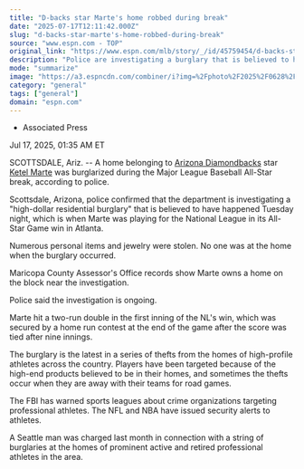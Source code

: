 ```yaml
---
title: "D-backs star Marte's home robbed during break"
date: "2025-07-17T12:11:42.000Z"
slug: "d-backs-star-marte's-home-robbed-during-break"
source: "www.espn.com - TOP"
original_link: "https://www.espn.com/mlb/story/_/id/45759454/d-backs-star-ketel-marte-home-robbed-all-star-break"
description: "Police are investigating a burglary that is believed to have happened Tuesday night at a home owned by Diamondbacks star Ketel Marte."
mode: "summarize"
image: "https://a3.espncdn.com/combiner/i?img=%2Fphoto%2F2025%2F0628%2Fr1512167_1296x729_16%2D9.jpg"
category: "general"
tags: ["general"]
domain: "espn.com"
---
```

<div id="readability-page-1" class="page"><div><div><ul><li><p>Associated Press</p></li></ul><p><span>Jul 17, 2025, 01:35 AM ET</span></p></div><p>SCOTTSDALE, Ariz. -- A home belonging to <a href="https://www.espn.com/mlb/team/_/name/ari/arizona-diamondbacks">Arizona Diamondbacks</a> star <a href="https://www.espn.com/mlb/player/_/id/32512/ketel-marte">Ketel Marte</a> was burglarized during the Major League Baseball All-Star break, according to police.</p><p>Scottsdale, Arizona, police confirmed that the department is investigating a "high-dollar residential burglary" that is believed to have happened Tuesday night, which is when Marte was playing for the National League in its All-Star Game win in Atlanta.</p><p>Numerous personal items and jewelry were stolen. No one was at the home when the burglary occurred.</p><p>Maricopa County Assessor's Office records show Marte owns a home on the block near the investigation.</p><p>Police said the investigation is ongoing.</p><p>Marte hit a two-run double in the first inning of the NL's win, which was secured by a home run contest at the end of the game after the score was tied after nine innings.</p><p>The burglary is the latest in a series of thefts from the homes of high-profile athletes across the country. Players have been targeted because of the high-end products believed to be in their homes, and sometimes the thefts occur when they are away with their teams for road games.</p><p>The FBI has warned sports leagues about crime organizations targeting professional athletes. The NFL and NBA have issued security alerts to athletes.</p><p>A Seattle man was charged last month in connection with a string of burglaries at the homes of prominent active and retired professional athletes in the area.</p>
</div></div>